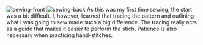 ![sewing-front](https://user-images.githubusercontent.com/124649732/220828749-7292813b-ac35-4f17-bade-9c05f34efbe8.jpg)
![sewing-back](https://user-images.githubusercontent.com/124649732/220828760-3d794873-a3c9-46ab-b496-6cfb16b62a0e.jpg)
  As this was my first time sewing, the start was a bit difficult. I, however, learned that tracing the pattern and outlining what I was going to sew made such a big difference. The tracing really acts as a guide that makes it easier to perform the stich. Patience is also necessary when practicing hand-stitches. 
